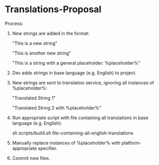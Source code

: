 # Translations-Proposal

Process:
1. New strings are added in the format:

    "This is a new string"

    "This is another new string"
    
    "This is a string with a general placeholder: %placeholder%"

2. Dev adds strings in base language (e.g. English) to project.

3. New strings are sent to translation service, ignoring all instances of %placeholder%:

    "Translated String 1"
    
    "Translated String 2 with %placeholder%"
    
4. Run appropriate script with file containing all translations in base language (e.g. English):

    sh scripts/build.sh file-containing-all-english-translations
    
5. Manually replace instances of %placeholder% with platform-appropriate specifier.

6. Commit new files.
 
